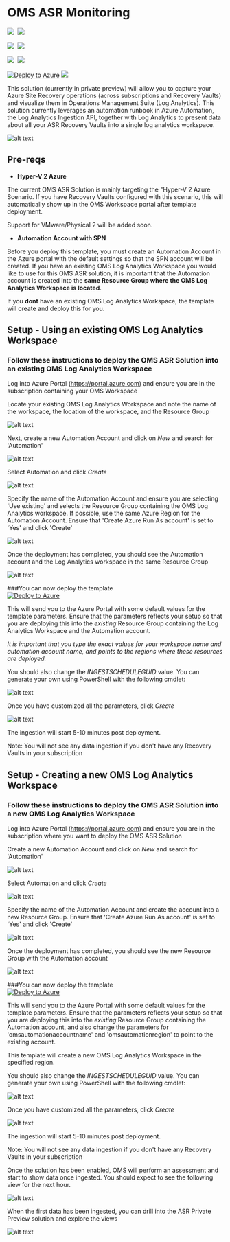 # OMS ASR Monitoring

<IMG SRC="https://azbotstorage.blob.core.windows.net/badges/asr-oms-monitoring/PublicLastTestDate.svg" />&nbsp;
<IMG SRC="https://azbotstorage.blob.core.windows.net/badges/asr-oms-monitoring/PublicDeployment.svg" />&nbsp;

<IMG SRC="https://azbotstorage.blob.core.windows.net/badges/asr-oms-monitoring/FairfaxLastTestDate.svg" />&nbsp;
<IMG SRC="https://azbotstorage.blob.core.windows.net/badges/asr-oms-monitoring/FairfaxDeployment.svg" />&nbsp;

<IMG SRC="https://azbotstorage.blob.core.windows.net/badges/asr-oms-monitoring/BestPracticeResult.svg" />&nbsp;
<IMG SRC="https://azbotstorage.blob.core.windows.net/badges/asr-oms-monitoring/CredScanResult.svg" />&nbsp;

[![Deploy to Azure](https://raw.githubusercontent.com/Azure/azure-quickstart-templates/master/1-CONTRIBUTION-GUIDE/images/deploytoazure.png)](https://portal.azure.com/#create/Microsoft.Template/uri/https%3A%2F%2Fraw.githubusercontent.com%2Fazure%2Fazure-quickstart-templates%2Fmaster%2Fasr-oms-monitoring%2F%2Fazuredeploy.json) 
<a href="http://armviz.io/#/?load=https%3A%2F%2Fraw.githubusercontent.com%2FAzure%2Fazure-quickstart-templates%2Fmaster%2Fasr-oms-monitoring%2Fazuredeploy.json" target="_blank">
    <img src="https://raw.githubusercontent.com/Azure/azure-quickstart-templates/master/1-CONTRIBUTION-GUIDE/images/visualizebutton.png"/>
</a>

This solution (currently in private preview) will allow you to capture your Azure Site Recovery operations (across subscriptions and Recovery Vaults) and visualize them in Operations Management Suite (Log Analytics). This solution currently leverages an automation runbook in Azure Automation, the Log Analytics Ingestion API, together with Log Analytics to present data about all your ASR Recovery Vaults into a single log analytics workspace.

![alt text](images/knarmasr.png "OMS ASR Monitoring")

## Pre-reqs

- **Hyper-V 2 Azure**

The current OMS ASR Solution is mainly targeting the "Hyper-V 2 Azure Scenario. If you have Recovery Vaults configured with this scenario, this will automatically show up in the OMS Workspace portal after template deployment.

Support for VMware/Physical 2 will be added soon.

- **Automation Account with SPN**

Before you deploy this template, you must create an Automation Account in the Azure portal with the default settings so that the SPN account will be created. If you have an existing OMS Log Analytics Workspace you would like to use for this OMS ASR solution, it is important that the Automation account is created into the **same Resource Group where the OMS Log Analytics Workspace is located**.

If you **dont** have an existing OMS Log Analytics Workspace, the template will create and deploy this for you.

## Setup - Using an existing OMS Log Analytics Workspace

### Follow these instructions to deploy the OMS ASR Solution into an existing OMS Log Analytics Workspace

Log into Azure Portal (https://portal.azure.com) and ensure you are in the subscription containing your OMS Workspace

Locate your existing OMS Log Analytics Workspace and note the name of the workspace, the location of the workspace, and the Resource Group

![alt text](images/knomsworkspace.png "omsws") 

Next, create a new Automation Account and click on *New* and search for 'Automation'

![alt text](images/knautomation.png "automation")
 
Select Automation and click *Create* 

![alt text](images/kncreate.png "create")

Specify the name of the Automation Account and ensure you are selecting 'Use existing' and selects the Resource Group containing the OMS Log Analytics workspace. If possible, use the same Azure Region for the Automation Account. Ensure that 'Create Azure Run As account' is set to 'Yes' and click 'Create'

![alt text](images/knaaccount.png "Create account") 

Once the deployment has completed, you should see the Automation account and the Log Analytics workspace in the same Resource Group

![alt text](images/knrg.png "Resource Group")

###You can now deploy the template   
[![Deploy to Azure](https://raw.githubusercontent.com/Azure/azure-quickstart-templates/master/1-CONTRIBUTION-GUIDE/images/deploytoazure.png)](https://portal.azure.com/#create/Microsoft.Template/uri/https%3A%2F%2Fraw.githubusercontent.com%2Fazure%2Fazure-quickstart-templates%2Fmaster%2Fasr-oms-monitoring%2F%2Fazuredeploy.json)

This will send you to the Azure Portal with some default values for the template parameters. 
Ensure that the parameters reflects your setup so that you are deploying this into the *existing* Resource Group containing the Log Analytics Workspace and the Automation account.

*It is important that you type the exact values for your workspace name and automation account name, and points to the regions where these resources are deployed.* 

You should also change the *INGESTSCHEDULEGUID* value. You can generate your own using PowerShell with the following cmdlet:


![alt text](images/knguid.png "guid")

Once you have customized all the parameters, click *Create*

![alt text](images/knarmtemp.png "template")

The ingestion will start 5-10 minutes post deployment.

Note: You will not see any data ingestion if you don't have any Recovery Vaults in your subscription

## Setup - Creating a new OMS Log Analytics Workspace

### Follow these instructions to deploy the OMS ASR Solution into a new OMS Log Analytics Workspace

Log into Azure Portal (https://portal.azure.com) and ensure you are in the subscription where you want to deploy the OMS ASR Solution

Create a new Automation Account and click on *New* and search for 'Automation'

![alt text](images/knautomation.png "automation")
 
Select Automation and click *Create* 

![alt text](images/kncreate.png "create")

Specify the name of the Automation Account and create the account into a new Resource Group. Ensure that 'Create Azure Run As account' is set to 'Yes' and click 'Create'

![alt text](images/knnewrg.png "Create account") 

Once the deployment has completed, you should see the new Resource Group with the Automation account

![alt text](images/knautorg.png "RG")

###You can now deploy the template   
[![Deploy to Azure](https://raw.githubusercontent.com/Azure/azure-quickstart-templates/master/1-CONTRIBUTION-GUIDE/images/deploytoazure.png)](https://portal.azure.com/#create/Microsoft.Template/uri/https%3A%2F%2Fraw.githubusercontent.com%2Fazure%2Fazure-quickstart-templates%2Fmaster%2Fasr-oms-monitoring%2F%2Fazuredeploy.json)

This will send you to the Azure Portal with some default values for the template parameters. 
Ensure that the parameters reflects your setup so that you are deploying this into the *existing* Resource Group containing the Automation account, and also change the parameters for 'omsautomationaccountname' and 'omsautomationregion' to point to the existing account. 

This template will create a new OMS Log Analytics Workspace in the specified region.

You should also change the *INGESTSCHEDULEGUID* value. You can generate your own using PowerShell with the following cmdlet:


![alt text](images/knguid.png "guid")

Once you have customized all the parameters, click *Create*

![alt text](images/knnewoms.png "New workspace")

The ingestion will start 5-10 minutes post deployment.

Note: You will not see any data ingestion if you don't have any Recovery Vaults in your subscription

Once the solution has been enabled, OMS will perform an assessment and start to show data once ingested.
You should expect to see the following view for the next hour.

![alt text](images/assessment.png "Assessment")

When the first data has been ingested, you can drill into the ASR Private Preview solution and explore the views

![alt text](images/asrpreview.png "ASR Private Preview")           

